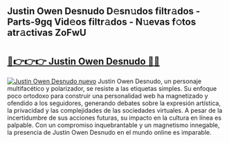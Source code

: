 ## Justin Owen Desnudo D𝚎sn𝚞dos filtr𝚊dos - Parts-9gq Vid𝚎os filtr𝚊dos - N𝚞evas f𝚘tos atr𝚊ctivas ZoFwU

# <h2><a href="http://mb43x7.tromn.icu/?c=Justin+Owen+Desnudo">🔗👉👉👉 Justin Owen Desnudo 🔗🔗</a></h2>

[![Justin Owen Desnudo nuevo](https://i.imgur.com/pEAQMta.gif)](http://mb43x7.tromn.icu/?c=Justin+Owen+Desnudo)
Justin Owen Desnudo, un personaje multifacético y polarizador, se resiste a las etiquetas simples. Su enfoque poco ortodoxo para construir una personalidad web ha magnetizado y ofendido a los seguidores, generando debates sobre la expresión artística, la privacidad y las complejidades de las sociedades virtuales. A pesar de la incertidumbre de sus acciones futuras, su impacto en la cultura en línea es palpable. Con un compromiso inquebrantable y un magnetismo innegable, la presencia de Justin Owen Desnudo en el mundo online es imparable.
